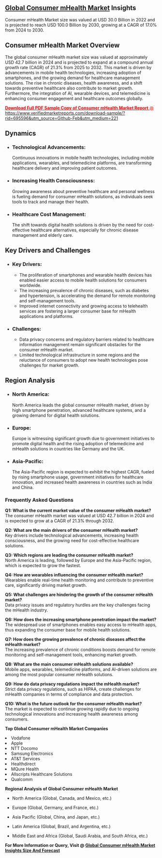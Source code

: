 <h2><a href="https://www.verifiedmarketreports.com/download-sample/?rid=695596&amp;utm_source=Github&amp;utm_medium=221" target="_blank">Global Consumer mHealth Market</a> Insights</h2><p>Consumer mHealth Market size was valued at USD 30.0 Billion in 2022 and is projected to reach USD 100.0 Billion by 2030, growing at a CAGR of 17.0% from 2024 to 2030.</p><p> <h2>Consumer mHealth Market Overview</h2> <p>The global consumer mHealth market size was valued at approximately USD 42.7 billion in 2024 and is projected to expand at a compound annual growth rate (CAGR) of 21.3% from 2025 to 2032. This market is driven by advancements in mobile health technologies, increasing adoption of smartphones, and the growing demand for healthcare management solutions. The rise in chronic diseases, health awareness, and a shift towards preventive healthcare also contribute to market growth. Furthermore, the integration of AI, wearable devices, and telemedicine is enhancing consumer engagement and healthcare outcomes globally.</p> <p><a href="#"><p><span class=""><span style="color: #ff0000;"><strong>Download Full PDF Sample Copy of Consumer mHealth Market Report</strong> @ </span><a href="https://www.verifiedmarketreports.com/download-sample/?rid=695596&amp;utm_source=Github-Feb&amp;utm_medium=221" target="_blank">https://www.verifiedmarketreports.com/download-sample/?rid=695596&amp;utm_source=Github-Feb&amp;utm_medium=221</a></span></p></a></p> <h2>Dynamics</h2> <ul> <li><h3>Technological Advancements:</h3> Continuous innovations in mobile health technologies, including mobile applications, wearables, and telemedicine platforms, are transforming healthcare delivery and improving patient outcomes.</li> <li><h3>Increasing Health Consciousness:</h3> Growing awareness about preventive healthcare and personal wellness is fueling demand for consumer mHealth solutions, as individuals seek tools to track and manage their health.</li> <li><h3>Healthcare Cost Management:</h3> The shift towards digital health solutions is driven by the need for cost-effective healthcare alternatives, especially for chronic disease management and elderly care.</li> </ul> <h2>Key Drivers and Challenges</h2> <ul> <li><h3>Key Drivers:</h3> <ul> <li>The proliferation of smartphones and wearable health devices has enabled easier access to mobile health solutions for consumers worldwide.</li> <li>The increasing prevalence of chronic diseases, such as diabetes and hypertension, is accelerating the demand for remote monitoring and self-management tools.</li> <li>Improved internet connectivity and growing access to telehealth services are fostering a larger consumer base for mHealth applications and platforms.</li> </ul> </li> <li><h3>Challenges:</h3> <ul> <li>Data privacy concerns and regulatory barriers related to healthcare information management remain significant obstacles for the consumer mHealth market.</li> <li>Limited technological infrastructure in some regions and the reluctance of consumers to adopt new health technologies pose challenges for market growth.</li> </ul> </li> </ul> <h2>Region Analysis</h2> <ul> <li><h3>North America:</h3> North America leads the global consumer mHealth market, driven by high smartphone penetration, advanced healthcare systems, and a growing demand for digital health solutions.</li> <li><h3>Europe:</h3> Europe is witnessing significant growth due to government initiatives to promote digital health and the rising adoption of telemedicine and mHealth solutions in countries like Germany and the UK.</li> <li><h3>Asia-Pacific:</h3> The Asia-Pacific region is expected to exhibit the highest CAGR, fueled by rising smartphone usage, government initiatives for healthcare innovation, and increased health awareness in countries such as India and China.</li> </ul> <h3>Frequently Asked Questions</h3> <p><strong>Q1: What is the current market value of the consumer mHealth market?</strong><br> The consumer mHealth market was valued at USD 42.7 billion in 2024 and is expected to grow at a CAGR of 21.3% through 2032.</p> <p><strong>Q2: What are the main drivers of the consumer mHealth market?</strong><br> Key drivers include technological advancements, increasing health consciousness, and the growing need for cost-effective healthcare solutions.</p> <p><strong>Q3: Which regions are leading the consumer mHealth market?</strong><br> North America is leading, followed by Europe and the Asia-Pacific region, which is expected to grow the fastest.</p> <p><strong>Q4: How are wearables influencing the consumer mHealth market?</strong><br> Wearables enable real-time health monitoring and contribute to preventive care, significantly driving market growth.</p> <p><strong>Q5: What challenges are hindering the growth of the consumer mHealth market?</strong><br> Data privacy issues and regulatory hurdles are the key challenges facing the mHealth industry.</p> <p><strong>Q6: How does the increasing smartphone penetration impact the market?</strong><br> The widespread use of smartphones enables easy access to mHealth apps, thus expanding the consumer base for mobile health solutions.</p> <p><strong>Q7: How does the growing prevalence of chronic diseases affect the mHealth market?</strong><br> The increasing prevalence of chronic conditions boosts demand for remote monitoring and self-management tools, enhancing market growth.</p> <p><strong>Q8: What are the main consumer mHealth solutions available?</strong><br> Mobile apps, wearables, telemedicine platforms, and AI-driven solutions are among the most popular consumer mHealth solutions.</p> <p><strong>Q9: How do data privacy regulations impact the mHealth market?</strong><br> Strict data privacy regulations, such as HIPAA, create challenges for mHealth companies in terms of compliance and data protection.</p> <p><strong>Q10: What is the future outlook for the consumer mHealth market?</strong><br> The market is expected to continue growing rapidly due to ongoing technological innovations and increasing health awareness among consumers.</p> </p><p><strong>Top Global Consumer mHealth Market Companies</strong></p><div data-test-id=""><p><li>Vodafone</li><li> Apple</li><li> NTT Docomo</li><li> Samsung Electronics</li><li> AT&T Services</li><li> Healthdirect</li><li> MQure Health</li><li> Allscripts Healthcare Solutions</li><li> Qualcomm</li></p><div><strong>Regional Analysis of&nbsp;Global Consumer mHealth Market</strong></div><ul><li dir="ltr"><p dir="ltr">North America&nbsp;(Global, Canada, and Mexico, etc.)</p></li><li dir="ltr"><p dir="ltr">Europe (Global, Germany, and France, etc.)</p></li><li dir="ltr"><p dir="ltr">Asia Pacific&nbsp;(Global, China, and Japan, etc.)</p></li><li dir="ltr"><p dir="ltr">Latin America&nbsp;(Global, Brazil, and Argentina, etc.)</p></li><li dir="ltr">Middle East and Africa&nbsp;(Global, Saudi Arabia, and South Africa, etc.)</li></ul><p><strong>For More Information or Query, Visit @&nbsp;</strong><strong><a href="https://www.verifiedmarketreports.com/product/consumer-mhealth-market/?utm_source=Github&amp;utm_medium=221" target="_blank">Global Consumer mHealth Market Insights Size And Forecast</a></strong></p></div>
